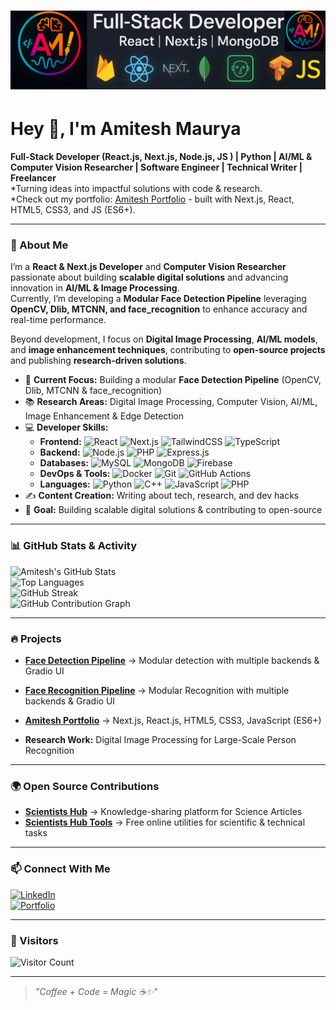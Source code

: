 # ![Banner](amitesh-linkdin-cover-image.png)

# Hey 👋, I'm Amitesh Maurya  

**Full-Stack Developer (React.js, Next.js, Node.js, JS ) | Python | AI/ML & Computer Vision Researcher | Software Engineer |  Technical Writer | Freelancer**  
*Turning ideas into impactful solutions with code & research.               
*Check out my portfolio: [Amitesh Portfolio](https://amiteshmaurya.com/) - built with Next.js, React, HTML5, CSS3, and JS (ES6+).


---

### 🚀 About Me 

I’m a **React & Next.js Developer** and **Computer Vision Researcher** passionate about building **scalable digital solutions** and advancing innovation in **AI/ML & Image Processing**.  
Currently, I’m developing a **Modular Face Detection Pipeline** leveraging **OpenCV, Dlib, MTCNN, and face_recognition** to enhance accuracy and real-time performance.  

Beyond development, I focus on **Digital Image Processing**, **AI/ML models**, and **image enhancement techniques**, contributing to **open-source projects** and publishing **research-driven solutions**.  

- 🔭 **Current Focus:** Building a modular **Face Detection Pipeline** (OpenCV, Dlib, MTCNN & face_recognition)  
- 📚 **Research Areas:** Digital Image Processing, Computer Vision, AI/ML, Image Enhancement & Edge Detection  
- 💻 **Developer Skills:**  
  - **Frontend:** ![React](https://img.shields.io/badge/React-20232A?style=flat-square&logo=react&logoColor=61DAFB) ![Next.js](https://img.shields.io/badge/Next.js-000000?style=flat-square&logo=next.js&logoColor=white) ![TailwindCSS](https://img.shields.io/badge/Tailwind_CSS-38B2AC?style=flat-square&logo=tailwind-css&logoColor=white) ![TypeScript](https://img.shields.io/badge/TypeScript-007ACC?style=flat-square&logo=typescript&logoColor=white)  
  - **Backend:** ![Node.js](https://img.shields.io/badge/Node.js-339933?style=flat-square&logo=node.js&logoColor=white) ![PHP](https://img.shields.io/badge/PHP-777BB4?style=flat-square&logo=php&logoColor=white) ![Express.js](https://img.shields.io/badge/Express.js-000000?style=flat-square&logo=express&logoColor=white)  
  - **Databases:** ![MySQL](https://img.shields.io/badge/MySQL-005C84?style=flat-square&logo=mysql&logoColor=white) ![MongoDB](https://img.shields.io/badge/MongoDB-4EA94B?style=flat-square&logo=mongodb&logoColor=white) ![Firebase](https://img.shields.io/badge/Firebase-FFCA28?style=flat-square&logo=firebase&logoColor=black)  
  - **DevOps & Tools:** ![Docker](https://img.shields.io/badge/Docker-2496ED?style=flat-square&logo=docker&logoColor=white) ![Git](https://img.shields.io/badge/Git-F05032?style=flat-square&logo=git&logoColor=white) ![GitHub Actions](https://img.shields.io/badge/GitHub_Actions-2088FF?style=flat-square&logo=github-actions&logoColor=white)  
  - **Languages:** ![Python](https://img.shields.io/badge/Python-3776AB?style=flat-square&logo=python&logoColor=white) ![C++](https://img.shields.io/badge/C++-00599C?style=flat-square&logo=c%2B%2B&logoColor=white) ![JavaScript](https://img.shields.io/badge/JavaScript-F7DF1E?style=flat-square&logo=javascript&logoColor=black) ![PHP](https://img.shields.io/badge/PHP-777BB4?style=flat-square&logo=php&logoColor=white)  
- ✍️ **Content Creation:** Writing about tech, research, and dev hacks  
- 🎯 **Goal:** Building scalable digital solutions & contributing to open-source  

---
 
### 📊 GitHub Stats & Activity  
![Amitesh's GitHub Stats](https://github-readme-stats.vercel.app/api?username=amitesh-maurya&show_icons=true&theme=radical)  
![Top Languages](https://github-readme-stats.vercel.app/api/top-langs/?username=amitesh-maurya&layout=compact&theme=radical)  
![GitHub Streak](https://github-readme-streak-stats.herokuapp.com/?user=amitesh-maurya&theme=radical)  
![GitHub Contribution Graph](https://github-readme-activity-graph.vercel.app/graph?username=amitesh-maurya&theme=react-dark)  

---

### 🔥 Projects  
- **[Face Detection Pipeline](https://github.com/amitesh-maurya/face-detection-pipeline)** → Modular detection with multiple backends & Gradio UI
- **[Face Recognition Pipeline](https://github.com/amitesh-maurya/face-recognition-pipeline)** → Modular Recognition with multiple backends & Gradio UI
- **[Amitesh Portfolio](https://amiteshmaurya.com/)** → Next.js, React.js, HTML5, CSS3, JavaScript (ES6+)

- **Research Work:** Digital Image Processing for Large-Scale Person Recognition  

---

### 🌍 Open Source Contributions  
- **[Scientists Hub](https://scientistshub.com/)** → Knowledge-sharing platform for Science Articles  
- **[Scientists Hub Tools](https://tools.scientistshub.com/)** → Free online utilities for scientific & technical tasks  

---

### 📫 Connect With Me  
[![LinkedIn](https://img.shields.io/badge/LinkedIn-%230077B5.svg?&style=for-the-badge&logo=linkedin&logoColor=white)](https://linkedin.com/in/amitesh-maurya)  
[![Portfolio](https://img.shields.io/badge/Portfolio-%23000000.svg?&style=for-the-badge&logo=firefox&logoColor=#ffb0400)](https://amiteshmaurya.com)  

---

### 🐾 Visitors  
![Visitor Count](https://komarev.com/ghpvc/?username=amitesh-maurya&style=flat-square&color=blue)

---

> *"Coffee + Code = Magic ☕✨"*  
